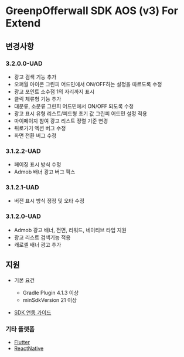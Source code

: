 # GreenpOfferwall SDK AOS (v3) For Extend
## 변경사항

### 3.2.0.0-UAD
- 광고 검색 기능 추가
- 오퍼월 아이콘 그린피 어드민에서 ON/OFF하는 설정을 따르도록 수정
- 광고 포인트 소수점 1의 자리까지 표시
- 클릭 체류형 기능 추가
- 대분류, 소분류 그린피 어드민에서 ON/OFF 되도록 수정
- 광고 표시 유형 리스트/피드형 초기 값 그린피 어드민 설정 적용
- 마이페이지 참여 광고 리스트 정렬 기준 변경
- 뒤로가기 엑션 버그 수정
- 화면 전환 버그 수정

### 3.1.2.2-UAD
- 페이징 표시 방식 수정
- Admob 배너 광고 버그 픽스

### 3.1.2.1-UAD
- 버전 표시 방식 정정 및 오타 수정  

### 3.1.2.0-UAD
- Admob 광고 배너, 전면, 리워드, 네이티브 타입 지원
- 광고 리스트 검색기능 적용
- 캐로셀 배너 광고 추가

## 지원
- 기본 요건
    - Gradle Plugin 4.1.3 이상
    - minSdkVersion 21 이상

- [SDK 연동 가이드](https://github.com/rnd-adforus/GreenpSDK_Android/wiki/Greenp-Offerwall-Android-v3-For-Extend-%EC%97%B0%EB%8F%99%EA%B0%80%EC%9D%B4%EB%93%9C)

### 기타 플랫폼
- [Flutter](https://github.com/rnd-adforus/GreenpSDK_Android/wiki/GreenpOfferwall-forExtends-(v3)-SDK-Flutter-(AOS)-%EC%A7%80%EC%9B%90-%EA%B0%80%EC%9D%B4%EB%93%9C)
- [ReactNative](https://github.com/rnd-adforus/GreenpSDK_Android/wiki/ReactNative-GreenpOfferwall-forExtends-SDK-%EA%B0%80%EC%9D%B4%EB%93%9C)
